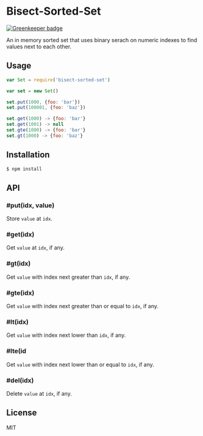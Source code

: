 
# Bisect-Sorted-Set

[![Greenkeeper badge](https://badges.greenkeeper.io/juliangruber/bisect-sorted-set.svg)](https://greenkeeper.io/)

An in memory sorted set that uses binary serach on numeric indexes to find values next to each other.

## Usage

```js
var Set = require('bisect-sorted-set')

var set = new Set()

set.put(1000, {foo: 'bar'})
set.put(100001, {foo: 'baz'})

set.get(1000) -> {foo: 'bar'}
set.get(1001) -> null
set.gte(1000) -> {foo: 'bar'}
set.gt(1000) -> {foo: 'baz'}
```

## Installation

```bash
$ npm install
```

## API

### #put(idx, value)

Store `value` at `idx`.

### #get(idx)

Get `value` at `idx`, if any.

### #gt(idx)

Get `value` with index next greater than `idx`, if any.

### #gte(idx)

Get `value` with index next greater than or equal to `idx`, if any.

### #lt(idx)

Get `value` with index next lower than `idx`, if any.

### #lte(id

Get `value` with index next lower than or equal to `idx`, if any.

### #del(idx)

Delete `value` at `idx`, if any.

## License

MIT
